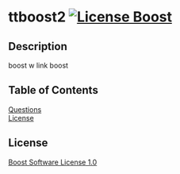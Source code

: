 # ttboost2   [![License Boost](https://img.shields.io/badge/License-Boost_1.0-lightblue.svg)](https://www.boost.org/LICENSE_1_0.txt)  

## Description   
  boost w link boost   

## Table of Contents   
[Questions](#questions)  
[License](#license)  
  
## License  
[Boost Software License 1.0](https://www.boost.org/LICENSE_1_0.txt)  

